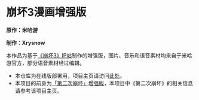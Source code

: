 # 崩坏3漫画增强版

**原作：米哈游**

**制作：Xrysnow**

本作品为基于[《崩坏3》IP站](https://comic.bh3.com)制作的增强版，图片、音乐和语音素材均来自于米哈游官方，部分语音素材经过编辑。

- 本仓库为在线版部署用，项目主页请访问[此处](https://github.com/Xrysnow/HonkaiComicEnhancedEdition)。
- 本项目的前身为[「第二次崩坏」增强版](https://github.com/Xrysnow/TheSecondEruptionEnhancedEdition)，本项目中《第二次崩坏》的相关信息请参考该项目主页。

